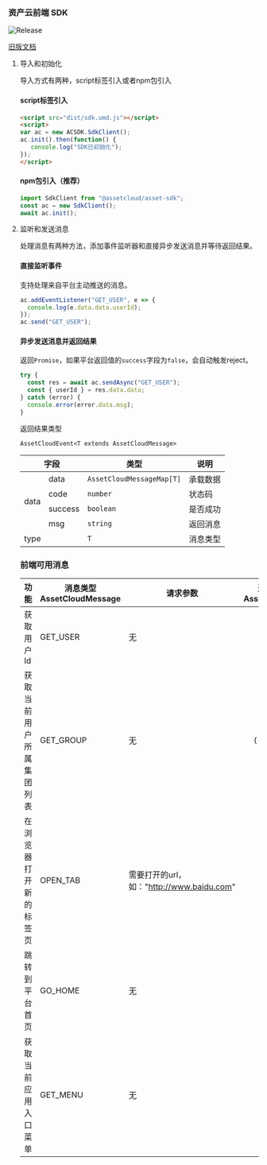 ### 资产云前端 SDK

![Release](https://img.shields.io/github/v/release/SwingCosmic/assetcloud-sdk)

[旧版文档](https://gitee.com/assetcloud-hdu/doc-cn/tree/master/app-devlep-flow/sdk/front-end/README.md)

1. 导入和初始化

   导入方式有两种，script标签引入或者npm包引入

   #### script标签引入
   ```html
   <script src="dist/sdk.umd.js"></script>
   <script>
   var ac = new ACSDK.SdkClient();
   ac.init().then(function() {
      console.log("SDK已初始化");
   });
   </script>
   ```
   #### npm包引入（推荐）
   ```javascript
   import SdkClient from "@assetcloud/asset-sdk";
   const ac = new SdkClient();
   await ac.init();
   ```

2. 监听和发送消息

   处理消息有两种方法，添加事件监听器和直接异步发送消息并等待返回结果。
   #### 直接监听事件
   支持处理来自平台主动推送的消息。

   ```javascript
   ac.addEventListener("GET_USER", e => {
     console.log(e.data.data.userId);
   });
   ac.send("GET_USER");
   
   ```
   #### 异步发送消息并返回结果
   返回`Promise`，如果平台返回值的`success`字段为`false`，会自动触发reject。

   ```javascript
   try {
     const res = await ac.sendAsync("GET_USER");
     const { userId } = res.data.data;
   } catch (error) {
     console.error(error.data.msg);
   }
   ```

   返回结果类型

    `AssetCloudEvent<T extends AssetCloudMessage>`

   <table>
    <thead>
      <tr>
        <th colspan=2>字段</th>
        <th>类型</th>
        <th>说明</th>
      </tr>
    </thead>
    <tbody>
      <tr>
        <td rowspan=4>data</td>
        <td>data</td>
        <td><code>AssetCloudMessageMap[T]</code></td>
        <td>承载数据</td>
      </tr>
      <tr>
        <td>code</td>
        <td><code>number</code></td>
        <td>状态码</td>
      </tr>
      <tr>
        <td>success</td>
        <td><code>boolean</code></td>
        <td>是否成功</td>
      </tr>
      <tr>
        <td>msg</td>
        <td><code>string</code></td>
        <td>返回消息</td>
      </tr>
      <tr>
        <td colspan=2>type</td>
        <td><code>T</code></td>
        <td>消息类型</td>
      </tr>
    </tbody>
  </table>



### 前端可用消息

| 功能 | 消息类型 <br />AssetCloudMessage  | 请求参数 | 返回结果中data的格式<br />AssetCloudMessageMap[T] |
| -- | --  | -- | :--: |
| 获取用户 Id           | GET_USER  | 无 | `{ userId: string }` |
| 获取当前用户所属集团列表            | GET_GROUP | 无 | `{ groupIds: object[] }` |
| 在浏览器打开新的标签页   | OPEN_TAB  | 需要打开的url，<br />如："http://www.baidu.com" | — |
| 跳转到平台首页         | GO_HOME   | 无 | — |
| 获取当前应用入口菜单         | GET_MENU   | 无 | `object` |
